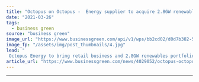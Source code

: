 ```yaml
---
title: "Octopus on Octopus -  Energy supplier to acquire 2.8GW renewable power portfolio"
date: "2021-03-26"
tags: 
  - business green
source: "business green"
image_url: "https://www.businessgreen.com/api/v1/wps/bb2cd02/d0d7b382-5768-4248-afce-04a883c11067/2/Octopus-Energy-1-Fan-receiving-branding-185x114.jpg"
image_fp: "/assets/img/post_thumbnails/4.jpg"
lead: "
 Octopus Energy to bring retail business and 2.8GW renewables portfolio under single roof as it aims to match supply with generation ..."
article_url: "https://www.businessgreen.com/news/4029052/octopus-octopus-energy-supplier-acquire-8gw-renewable-power-portfolio"
---
```


---
